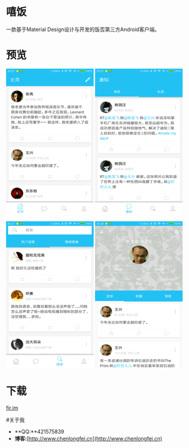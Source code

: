 # 嘻饭
一款基于Material Design设计与开发的饭否第三方Android客户端。

# 预览
<img src="captures/home.png" width="240" height="400"/> <img src="captures/msg.png" width="240" height="400"/>

<img src="captures/search.png" width="240" height="400"/> <img src="captures/profile.png" width="240" height="400"/>

# 下载
[fir.im](http://fir.im/xifan)

#关于我
*	**QQ:**421575839
*	**博客:**[http://www.chenlongfei.cn](http://www.chenlongfei.cn)